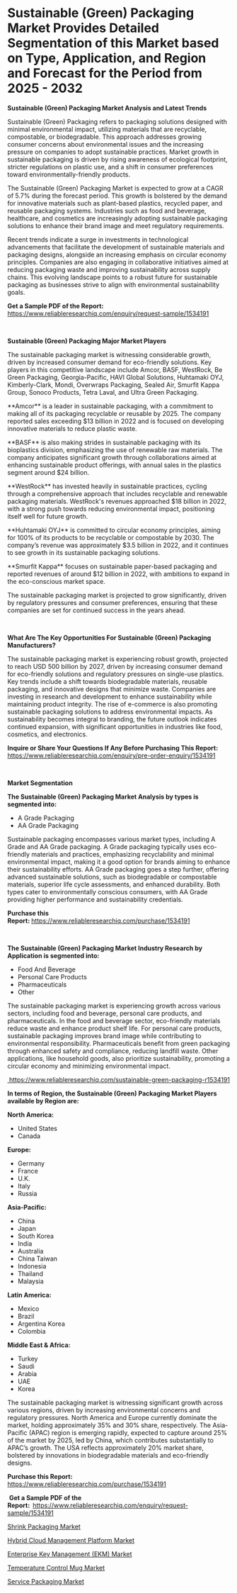 <p><h1>Sustainable (Green) Packaging Market Provides Detailed Segmentation of this Market based on Type, Application, and Region and Forecast for the Period from 2025 - 2032</h1></p><p><strong>Sustainable (Green) Packaging Market Analysis and Latest Trends</strong></p>
<p><p>Sustainable (Green) Packaging refers to packaging solutions designed with minimal environmental impact, utilizing materials that are recyclable, compostable, or biodegradable. This approach addresses growing consumer concerns about environmental issues and the increasing pressure on companies to adopt sustainable practices. Market growth in sustainable packaging is driven by rising awareness of ecological footprint, stricter regulations on plastic use, and a shift in consumer preferences toward environmentally-friendly products.</p><p>The Sustainable (Green) Packaging Market is expected to grow at a CAGR of 5.7% during the forecast period. This growth is bolstered by the demand for innovative materials such as plant-based plastics, recycled paper, and reusable packaging systems. Industries such as food and beverage, healthcare, and cosmetics are increasingly adopting sustainable packaging solutions to enhance their brand image and meet regulatory requirements. </p><p>Recent trends indicate a surge in investments in technological advancements that facilitate the development of sustainable materials and packaging designs, alongside an increasing emphasis on circular economy principles. Companies are also engaging in collaborative initiatives aimed at reducing packaging waste and improving sustainability across supply chains. This evolving landscape points to a robust future for sustainable packaging as businesses strive to align with environmental sustainability goals.</p></p>
<p><strong>Get a Sample PDF of the Report:&nbsp;</strong> <a href="https://www.reliableresearchiq.com/enquiry/request-sample/1534191?utm_campaign=1876&utm_medium=2&utm_source=Github&utm_content=ia&utm_term=30012025&utm_id=sustainable-green-packaging">https://www.reliableresearchiq.com/enquiry/request-sample/1534191</a></p>
<p>&nbsp;</p>
<p><strong>Sustainable (Green) Packaging Major Market Players</strong></p>
<p><p>The sustainable packaging market is witnessing considerable growth, driven by increased consumer demand for eco-friendly solutions. Key players in this competitive landscape include Amcor, BASF, WestRock, Be Green Packaging, Georgia-Pacific, HAVI Global Solutions, Huhtamaki OYJ, Kimberly-Clark, Mondi, Overwraps Packaging, Sealed Air, Smurfit Kappa Group, Sonoco Products, Tetra Laval, and Ultra Green Packaging.</p><p>**Amcor** is a leader in sustainable packaging, with a commitment to making all of its packaging recyclable or reusable by 2025. The company reported sales exceeding $13 billion in 2022 and is focused on developing innovative materials to reduce plastic waste.</p><p>**BASF** is also making strides in sustainable packaging with its bioplastics division, emphasizing the use of renewable raw materials. The company anticipates significant growth through collaborations aimed at enhancing sustainable product offerings, with annual sales in the plastics segment around $24 billion.</p><p>**WestRock** has invested heavily in sustainable practices, cycling through a comprehensive approach that includes recyclable and renewable packaging materials. WestRock's revenues approached $18 billion in 2022, with a strong push towards reducing environmental impact, positioning itself well for future growth.</p><p>**Huhtamaki OYJ** is committed to circular economy principles, aiming for 100% of its products to be recyclable or compostable by 2030. The company’s revenue was approximately $3.5 billion in 2022, and it continues to see growth in its sustainable packaging solutions.</p><p>**Smurfit Kappa** focuses on sustainable paper-based packaging and reported revenues of around $12 billion in 2022, with ambitions to expand in the eco-conscious market space.</p><p>The sustainable packaging market is projected to grow significantly, driven by regulatory pressures and consumer preferences, ensuring that these companies are set for continued success in the years ahead.</p></p>
<p>&nbsp;</p>
<p><strong>What Are The Key Opportunities For Sustainable (Green) Packaging Manufacturers?</strong></p>
<p><p>The sustainable packaging market is experiencing robust growth, projected to reach USD 500 billion by 2027, driven by increasing consumer demand for eco-friendly solutions and regulatory pressures on single-use plastics. Key trends include a shift towards biodegradable materials, reusable packaging, and innovative designs that minimize waste. Companies are investing in research and development to enhance sustainability while maintaining product integrity. The rise of e-commerce is also promoting sustainable packaging solutions to address environmental impacts. As sustainability becomes integral to branding, the future outlook indicates continued expansion, with significant opportunities in industries like food, cosmetics, and electronics.</p></p>
<p><strong>Inquire or Share Your Questions If Any Before Purchasing This Report:</strong> <a href="https://www.reliableresearchiq.com/enquiry/pre-order-enquiry/1534191?utm_campaign=1876&utm_medium=2&utm_source=Github&utm_content=ia&utm_term=30012025&utm_id=sustainable-green-packaging">https://www.reliableresearchiq.com/enquiry/pre-order-enquiry/1534191</a></p>
<p>&nbsp;</p>
<p><strong>Market Segmentation</strong></p>
<p><strong>The Sustainable (Green) Packaging Market Analysis by types is segmented into:</strong></p>
<p><ul><li>A Grade Packaging</li><li>AA Grade Packaging</li></ul></p>
<p><p>Sustainable packaging encompasses various market types, including A Grade and AA Grade packaging. A Grade packaging typically uses eco-friendly materials and practices, emphasizing recyclability and minimal environmental impact, making it a good option for brands aiming to enhance their sustainability efforts. AA Grade packaging goes a step further, offering advanced sustainable solutions, such as biodegradable or compostable materials, superior life cycle assessments, and enhanced durability. Both types cater to environmentally conscious consumers, with AA Grade providing higher performance and sustainability credentials.</p></p>
<p><strong>Purchase this Report:&nbsp;</strong><a href="https://www.reliableresearchiq.com/purchase/1534191?utm_campaign=1876&utm_medium=2&utm_source=Github&utm_content=ia&utm_term=30012025&utm_id=sustainable-green-packaging">https://www.reliableresearchiq.com/purchase/1534191</a></p>
<p>&nbsp;</p>
<p><strong>The Sustainable (Green) Packaging Market Industry Research by Application is segmented into:</strong></p>
<p><ul><li>Food And Beverage</li><li>Personal Care Products</li><li>Pharmaceuticals</li><li>Other</li></ul></p>
<p><p>The sustainable packaging market is experiencing growth across various sectors, including food and beverage, personal care products, and pharmaceuticals. In the food and beverage sector, eco-friendly materials reduce waste and enhance product shelf life. For personal care products, sustainable packaging improves brand image while contributing to environmental responsibility. Pharmaceuticals benefit from green packaging through enhanced safety and compliance, reducing landfill waste. Other applications, like household goods, also prioritize sustainability, promoting a circular economy and minimizing environmental impact.</p></p>
<p><a href="https://www.reliableresearchiq.com/sustainable-green-packaging-r1534191?utm_campaign=1876&utm_medium=2&utm_source=Github&utm_content=ia&utm_term=30012025&utm_id=sustainable-green-packaging">&nbsp;https://www.reliableresearchiq.com/sustainable-green-packaging-r1534191</a></p>
<p><strong>In terms of Region, the Sustainable (Green) Packaging Market Players available by Region are:</strong></p>
<p>
    <p> <strong> North America: </strong>
        <ul>
            <li>United States</li>
            <li>Canada</li>
        </ul>
        </p> 
    <p> <strong> Europe: </strong>
        <ul>
            <li>Germany</li>
            <li>France</li>
            <li>U.K.</li>
            <li>Italy</li>
            <li>Russia</li>
        </ul>
        </p> 
    <p> <strong> Asia-Pacific: </strong>
        <ul>
            <li>China</li>
            <li>Japan</li>
            <li>South Korea</li>
            <li>India</li>
            <li>Australia</li>
            <li>China Taiwan</li>
            <li>Indonesia</li>
            <li>Thailand</li>
            <li>Malaysia</li>
        </ul>
        </p> 
    <p> <strong> Latin America: </strong>
        <ul>
            <li>Mexico</li>
            <li>Brazil</li>
            <li>Argentina Korea</li>
            <li>Colombia</li>
        </ul>
        </p> 
    <p> <strong> Middle East & Africa: </strong>
        <ul>
            <li>Turkey</li>
            <li>Saudi</li>
            <li>Arabia</li>
            <li>UAE</li>
            <li>Korea</li>
        </ul>
    </p>
    </p>
<p><p>The sustainable packaging market is witnessing significant growth across various regions, driven by increasing environmental concerns and regulatory pressures. North America and Europe currently dominate the market, holding approximately 35% and 30% share, respectively. The Asia-Pacific (APAC) region is emerging rapidly, expected to capture around 25% of the market by 2025, led by China, which contributes substantially to APAC’s growth. The USA reflects approximately 20% market share, bolstered by innovations in biodegradable materials and eco-friendly designs.</p></p>
<p><strong>Purchase this Report: </strong><a href="https://www.reliableresearchiq.com/purchase/1534191?utm_campaign=1876&utm_medium=2&utm_source=Github&utm_content=ia&utm_term=30012025&utm_id=sustainable-green-packaging">https://www.reliableresearchiq.com/purchase/1534191</a></p>
<p>&nbsp;<strong>Get a Sample PDF of the Report:&nbsp;&nbsp;</strong><a href="https://www.reliableresearchiq.com/enquiry/request-sample/1534191?utm_campaign=1876&utm_medium=2&utm_source=Github&utm_content=ia&utm_term=30012025&utm_id=sustainable-green-packaging">https://www.reliableresearchiq.com/enquiry/request-sample/1534191</a></p>
<p><strong></strong></p>
<p><p><a href="https://github.com/amoakuolaopa/Market-Research-Report-List-1/blob/main/shrink-packaging-market.md?utm_campaign=1876&utm_medium=2&utm_source=Github&utm_content=ia&utm_term=30012025&utm_id=sustainable-green-packaging">Shrink Packaging Market</a></p><p><a href="https://www.linkedin.com/pulse/revenue-insights-hybrid-cloud-management-platform-tehgc?utm_campaign=1876&utm_medium=2&utm_source=Github&utm_content=ia&utm_term=30012025&utm_id=sustainable-green-packaging">Hybrid Cloud Management Platform Market</a></p><p><a href="https://www.linkedin.com/pulse/regional-development-deployment-production-cost-enterprise-dh0uc?utm_campaign=1876&utm_medium=2&utm_source=Github&utm_content=ia&utm_term=30012025&utm_id=sustainable-green-packaging">Enterprise Key Management (EKM) Market</a></p><p><a href="https://www.linkedin.com/pulse/global-temperature-control-mug-market-study-2025-2032-overview-jmywe?utm_campaign=1876&utm_medium=2&utm_source=Github&utm_content=ia&utm_term=30012025&utm_id=sustainable-green-packaging">Temperature Control Mug Market</a></p><p><a href="https://github.com/aidelndasse/Market-Research-Report-List-1/blob/main/service-packaging-market.md?utm_campaign=1876&utm_medium=2&utm_source=Github&utm_content=ia&utm_term=30012025&utm_id=sustainable-green-packaging">Service Packaging Market</a></p></p>